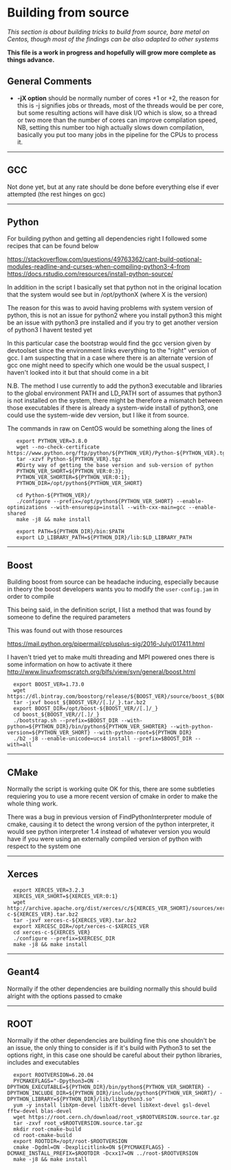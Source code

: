 # Building from source

_This section is about building tricks to build from source, bare metal on Centos, though most of the findings can be also adapted to other systems_

**This file is a work in progress and hopefully will grow more complete as things advance.**

## General Comments

* **-jX option** should be normally number of cores +1 or +2, the reason for this is -j signifies jobs or threads, most of the threads would be per core, but some resulting actions will have disk I/O which is slow, so a thread or two more than the number of cores can improve compilation speed, NB, setting this number too high actually slows down compilation, basically you put too many jobs in the pipeline for the CPUs to process it.

---

## GCC

Not done yet, but at any rate should be done before everything else if ever attempted (the rest hinges on gcc)

---

## Python

For building python and getting all dependencies right I followed some recipes that can be found below

https://stackoverflow.com/questions/49763362/cant-build-optional-modules-readline-and-curses-when-compiling-python3-4-from
https://docs.rstudio.com/resources/install-python-source/

In addition in the script I basically set that python not in the original location that the system would see but in /opt/pythonX (where X is the version)

The reason for this was to avoid having problems with system version of python, this is not an issue for python2 where you install python3 this might be an issue with python3 pre installed and if you try to get another version of python3 I havent tested yet

In this particular case the bootstrap would find the gcc version given by devtoolset since the environment links everything to the "right" version of gcc. 
I am suspecting that in a case where there is an alternate version of gcc one might need to specify which one would be the usual suspect, I haven't looked into it but that should come in a bit

N.B. The method I use currently to add the python3 executable and libraries to the global environment PATH and LD_PATH sort of assumes that python3 is not installed on the system, there might be therefore a mismatch between those executables if there is already a system-wide install of python3, one could use the system-wide dev version, but I like it from source.

The commands in raw on CentOS would be something along the lines of
```
   export PYTHON_VER=3.8.0
   wget --no-check-certificate https://www.python.org/ftp/python/${PYTHON_VER}/Python-${PYTHON_VER}.tgz
   tar -xzvf Python-${PYTHON_VER}.tgz
   #Dirty way of getting the base version and sub-version of python
   PYTHON_VER_SHORT=${PYTHON_VER:0:3};
   PYTHON_VER_SHORTER=${PYTHON_VER:0:1};
   PYTHON_DIR=/opt/python${PYTHON_VER_SHORT}

   cd Python-${PYTHON_VER}/
   ./configure --prefix=/opt/python${PYTHON_VER_SHORT} --enable-optimizations --with-ensurepip=install --with-cxx-main=gcc --enable-shared
   make -j8 && make install
   
   export PATH=${PYTHON_DIR}/bin:$PATH
   export LD_LIBRARY_PATH=${PYTHON_DIR}/lib:$LD_LIBRARY_PATH
```

---

## Boost

Building boost from source can be headache inducing, especially because in theory the boost developers wants you to modify the `user-config.jam` in order to compile 

This being said, in the definition script, I list a method that was found by someone to define the required parameters

This was found out with those resources

https://mail.python.org/pipermail/cplusplus-sig/2016-July/017411.html

I haven't tried yet to make multi threading and MPI powered ones there is some information on how to activate it there
http://www.linuxfromscratch.org/blfs/view/svn/general/boost.html


```
  export BOOST_VER=1.73.0
  wget https://dl.bintray.com/boostorg/release/${BOOST_VER}/source/boost_${BOOST_VER//[.]/_}.tar.bz2
  tar -jxvf boost_${BOOST_VER//[.]/_}.tar.bz2
  export BOOST_DIR=/opt/boost-${BOOST_VER//[.]/_}
  cd boost_${BOOST_VER//[.]/_}
  ./bootstrap.sh --prefix=$BOOST_DIR --with-python=${PYTHON_DIR}/bin/python${PYTHON_VER_SHORTER} --with-python-version=${PYTHON_VER_SHORT} --with-python-root=${PYTHON_DIR}
  ./b2 -j8 --enable-unicode=ucs4 install --prefix=$BOOST_DIR --with=all
```
---

## CMake

Normally the script is working quite OK for this, there are some subtleties requiering you to use a more recent version of cmake in order to make the whole thing work.

There was a bug in previous version of FindPythonInterpreter module of cmake, causing it to detect the wrong version of the python interpreter, it would see python interpreter 1.4 instead of whatever version you would have if you were using an externally compiled version of python with respect to the system one

---

## Xerces

```
  export XERCES_VER=3.2.3
  XERCES_VER_SHORT=${XERCES_VER:0:1}
  wget http://archive.apache.org/dist/xerces/c/${XERCES_VER_SHORT}/sources/xerces-c-${XERCES_VER}.tar.bz2
  tar -jxvf xerces-c-${XERCES_VER}.tar.bz2
  export XERCESC_DIR=/opt/xerces-c-$XERCES_VER
  cd xerces-c-${XERCES_VER}
  ./configure --prefix=$XERCESC_DIR
  make -j8 && make install
```
---

## Geant4

Normally if the other dependencies are building normally this should build alright with the options passed to cmake

---

## ROOT

Normally if the other dependencies are building fine this one shouldn't be an issue, the only thing to consider is if it's build with Python3 to set the options right, in this case one should be careful about their python libraries, includes and executables
```  
  export ROOTVERSION=6.20.04
  PYCMAKEFLAGS="-Dpython3=ON -DPYTHON_EXECUTABLE=${PYTHON_DIR}/bin/python${PYTHON_VER_SHORTER} -DPYTHON_INCLUDE_DIR=${PYTHON_DIR}/include/python${PYTHON_VER_SHORT}/ -DPYTHON_LIBRARY=${PYTHON_DIR}/lib/libpython3.so"
  yum -y install libXpm-devel libXft-devel libXext-devel gsl-devel fftw-devel blas-devel
  wget https://root.cern.ch/download/root_v$ROOTVERSION.source.tar.gz
  tar -zxvf root_v$ROOTVERSION.source.tar.gz
  mkdir root-cmake-build
  cd root-cmake-build
  export ROOTDIR=/opt/root-$ROOTVERSION
  cmake -Dgdml=ON -Dexplicitlink=ON ${PYCMAKEFLAGS} -DCMAKE_INSTALL_PREFIX=$ROOTDIR -Dcxx17=ON ../root-$ROOTVERSION
  make -j8 && make install
